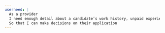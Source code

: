 ```yaml
---
userneed: |
  As a provider
  I need enough detail about a candidate’s work history, unpaid experience and volunteering
  So that I can make decisions on their application
---
```

